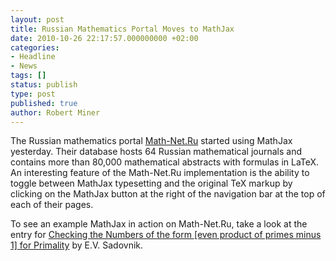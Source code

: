 ```yaml
---
layout: post
title: Russian Mathematics Portal Moves to MathJax
date: 2010-10-26 22:17:57.000000000 +02:00
categories:
- Headline
- News
tags: []
status: publish
type: post
published: true
author: Robert Miner
---
```


The Russian mathematics portal [Math-Net.Ru](http://www.mathnet.ru) started using MathJax yesterday. Their database hosts 64 Russian mathematical journals and contains more than 80,000 mathematical abstracts with formulas in LaTeX.  An interesting feature of the Math-Net.Ru implementation is the ability to  toggle between MathJax typesetting and the original TeX markup by clicking on the MathJax button at the right of the navigation bar at the top of each of their pages.  

To see an example MathJax in action on Math-Net.Ru, take a look at the entry for [Checking the Numbers of the form <span class="MathJax_Preview">[even product of primes minus 1]</span><script type="math/tex">N=2kp_1^{m_1}p_2^{m_2}\cdots p_n^{m_n}-1</script> for Primality](http://www.mathnet.ru/php/archive.phtml?wshow=paper&jrnid=dm&paperid=1000&option_lang=rus) by E.V. Sadovnik.